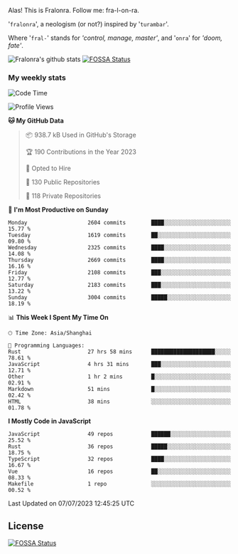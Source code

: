 Alas! This is Fralonra. Follow me: fra-l-on-ra.

'`fralonra`', a neologism (or not?) inspired by '`turambar`'.

Where '`fral-`' stands for *'control, manage, master'*, and '`onra`' for *'doom, fate'*.

![Fralonra's github stats](https://github-readme-stats.vercel.app/api?username=fralonra)
[![FOSSA Status](https://app.fossa.com/api/projects/git%2Bgithub.com%2Ffralonra%2Ffralonra.svg?type=shield)](https://app.fossa.com/projects/git%2Bgithub.com%2Ffralonra%2Ffralonra?ref=badge_shield)

### My weekly stats

<!--START_SECTION:waka-->
![Code Time](http://img.shields.io/badge/Code%20Time-3%2C674%20hrs%2023%20mins-blue)

![Profile Views](http://img.shields.io/badge/Profile%20Views-2-blue)

**🐱 My GitHub Data** 

> 📦 938.7 kB Used in GitHub's Storage 
 > 
> 🏆 190 Contributions in the Year 2023
 > 
> 💼 Opted to Hire
 > 
> 📜 130 Public Repositories 
 > 
> 🔑 118 Private Repositories 
 > 
📅 **I'm Most Productive on Sunday** 

```text
Monday                   2604 commits        ████░░░░░░░░░░░░░░░░░░░░░   15.77 % 
Tuesday                  1619 commits        ██░░░░░░░░░░░░░░░░░░░░░░░   09.80 % 
Wednesday                2325 commits        ████░░░░░░░░░░░░░░░░░░░░░   14.08 % 
Thursday                 2669 commits        ████░░░░░░░░░░░░░░░░░░░░░   16.16 % 
Friday                   2108 commits        ███░░░░░░░░░░░░░░░░░░░░░░   12.77 % 
Saturday                 2183 commits        ███░░░░░░░░░░░░░░░░░░░░░░   13.22 % 
Sunday                   3004 commits        █████░░░░░░░░░░░░░░░░░░░░   18.19 % 
```


📊 **This Week I Spent My Time On** 

```text
🕑︎ Time Zone: Asia/Shanghai

💬 Programming Languages: 
Rust                     27 hrs 58 mins      ████████████████████░░░░░   78.61 % 
JavaScript               4 hrs 31 mins       ███░░░░░░░░░░░░░░░░░░░░░░   12.71 % 
Other                    1 hr 2 mins         █░░░░░░░░░░░░░░░░░░░░░░░░   02.91 % 
Markdown                 51 mins             █░░░░░░░░░░░░░░░░░░░░░░░░   02.42 % 
HTML                     38 mins             ░░░░░░░░░░░░░░░░░░░░░░░░░   01.78 % 
```

**I Mostly Code in JavaScript** 

```text
JavaScript               49 repos            ██████░░░░░░░░░░░░░░░░░░░   25.52 % 
Rust                     36 repos            █████░░░░░░░░░░░░░░░░░░░░   18.75 % 
TypeScript               32 repos            ████░░░░░░░░░░░░░░░░░░░░░   16.67 % 
Vue                      16 repos            ██░░░░░░░░░░░░░░░░░░░░░░░   08.33 % 
Makefile                 1 repo              ░░░░░░░░░░░░░░░░░░░░░░░░░   00.52 % 
```




 Last Updated on 07/07/2023 12:45:25 UTC
<!--END_SECTION:waka-->

## License
[![FOSSA Status](https://app.fossa.com/api/projects/git%2Bgithub.com%2Ffralonra%2Ffralonra.svg?type=large)](https://app.fossa.com/projects/git%2Bgithub.com%2Ffralonra%2Ffralonra?ref=badge_large)